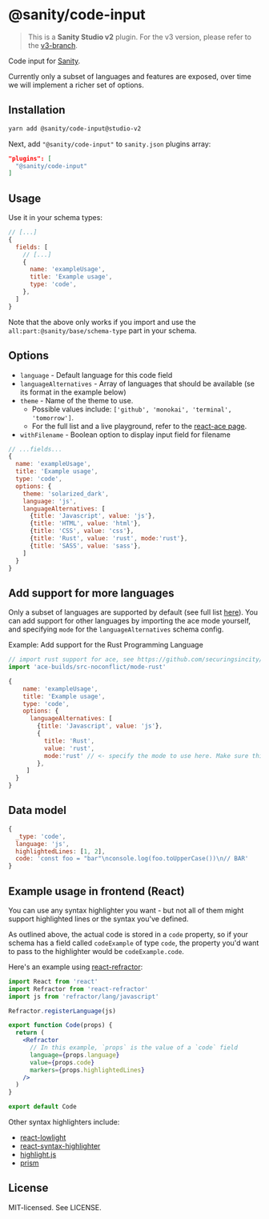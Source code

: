# @sanity/code-input

> This is a **Sanity Studio v2** plugin.
> For the v3 version, please refer to the [v3-branch](https://github.com/sanity-io/code-input).


Code input for [Sanity](https://sanity.io/).

Currently only a subset of languages and features are exposed, over time we will implement a richer set of options.

## Installation

```sh
yarn add @sanity/code-input@studio-v2
```

Next, add `"@sanity/code-input"` to `sanity.json` plugins array:
```json
"plugins": [
  "@sanity/code-input"
]
```

## Usage

Use it in your schema types:

```js
// [...]
{
  fields: [
    // [...]
    {
      name: 'exampleUsage',
      title: 'Example usage',
      type: 'code',
    },
  ]
}
```

Note that the above only works if you import and use the `all:part:@sanity/base/schema-type` part in your schema.

## Options

- `language` - Default language for this code field
- `languageAlternatives` - Array of languages that should be available (se its format in the example below)
- `theme` - Name of the theme to use.
  - Possible values include: `['github', 'monokai', 'terminal', 'tomorrow']`.
  - For the full list and a live playground, refer to the [react-ace page](http://securingsincity.github.io/react-ace/).
- `withFilename` - Boolean option to display input field for filename

```js
// ...fields...
{
  name: 'exampleUsage',
  title: 'Example usage',
  type: 'code',
  options: {
    theme: 'solarized_dark',
    language: 'js',
    languageAlternatives: [
      {title: 'Javascript', value: 'js'},
      {title: 'HTML', value: 'html'},
      {title: 'CSS', value: 'css'},
      {title: 'Rust', value: 'rust', mode:'rust'},
      {title: 'SASS', value: 'sass'},
    ]
  }
}
```

## Add support for more languages

Only a subset of languages are supported by default (see full list [here](https://github.com/sanity-io/sanity/blob/current/packages/@sanity/code-input/src/config.ts#L4)). You can add support for other languages by importing the ace mode yourself, and specifying `mode` for the `languageAlternatives` schema config.

Example: Add support for the Rust Programming Language

```js
// import rust support for ace, see https://github.com/securingsincity/react-ace for more details
import 'ace-builds/src-noconflict/mode-rust'

{
    name: 'exampleUsage',
    title: 'Example usage',
    type: 'code',
    options: {
      languageAlternatives: [
        {title: 'Javascript', value: 'js'},
        {
          title: 'Rust',
          value: 'rust',
          mode:'rust' // <- specify the mode to use here. Make sure this mode is also imported from ace-builds (see above)
        },
     ]
  }
}
```

## Data model

```js
{
  _type: 'code',
  language: 'js',
  highlightedLines: [1, 2],
  code: 'const foo = "bar"\nconsole.log(foo.toUpperCase())\n// BAR'
}
```

## Example usage in frontend (React)

You can use any syntax highlighter you want - but not all of them might support highlighted lines or the syntax you've defined.

As outlined above, the actual code is stored in a `code` property, so if your schema has a field called `codeExample` of type `code`, the property you'd want to pass to the highlighter would be `codeExample.code`.

Here's an example using [react-refractor](https://github.com/rexxars/react-refractor):

```jsx
import React from 'react'
import Refractor from 'react-refractor'
import js from 'refractor/lang/javascript'

Refractor.registerLanguage(js)

export function Code(props) {
  return (
    <Refractor
      // In this example, `props` is the value of a `code` field
      language={props.language}
      value={props.code}
      markers={props.highlightedLines}
    />
  )
}

export default Code
```

Other syntax highlighters include:

- [react-lowlight](https://github.com/rexxars/react-lowlight)
- [react-syntax-highlighter](https://github.com/react-syntax-highlighter/react-syntax-highlighter)
- [highlight.js](https://github.com/highlightjs/highlight.js)
- [prism](https://github.com/PrismJS/prism)

## License

MIT-licensed. See LICENSE.
